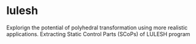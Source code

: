 lulesh
======
Explorign the potential of polyhedral transformation using more realistic applications.
Extracting Static Control Parts (SCoPs) of LULESH program
